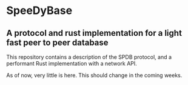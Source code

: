 # SpeeDyBase
## A protocol and rust implementation for a light fast peer to peer database

This repository contains a description of the SPDB protocol, and a performant Rust implementation with a network API.

As of now, very little is here. This should change in the coming weeks.
